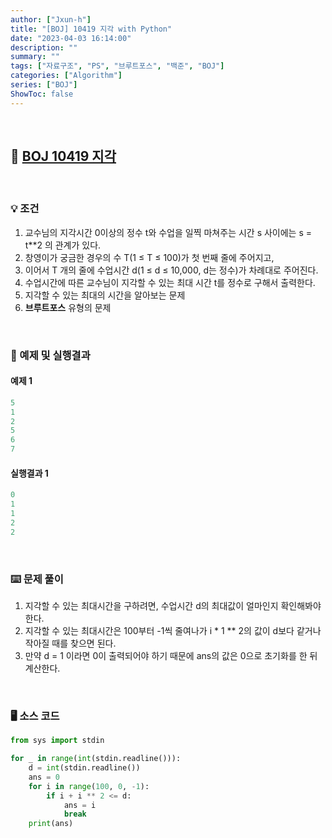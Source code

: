 ```yaml
---
author: ["Jxun-h"]
title: "[BOJ] 10419 지각 with Python"
date: "2023-04-03 16:14:00"
description: ""
summary: ""
tags: ["자료구조", "PS", "브루트포스", "백준", "BOJ"]
categories: ["Algorithm"]
series: ["BOJ"]
ShowToc: false
---
```


<br>

## 📌 <a href="https://www.acmicpc.net/problem/10419" target="_blank">BOJ 10419 지각</a>

<br>

### 💡 조건

1.  교수님의 지각시간 0이상의 정수 t와 수업을 일찍 마쳐주는 시간 s 사이에는 s = t**2 의 관계가 있다.
2.  창영이가 궁금한 경우의 수 T(1 ≤ T ≤ 100)가 첫 번째 줄에 주어지고,
3.  이어서 T 개의 줄에 수업시간 d(1 ≤ d ≤ 10,000, d는 정수)가 차례대로 주어진다.
4.  수업시간에 따른 교수님이 지각할 수 있는 최대 시간 t를 정수로 구해서 출력한다.
5.  지각할 수 있는 최대의 시간을 알아보는 문제
6.  **브루트포스** 유형의 문제

<br>

### 🔖 예제 및 실행결과

#### 예제 1

```py
5
1
2
5
6
7
```

#### 실행결과 1

```py
0
1
1
2
2
```

<br>

### ⌨️ 문제 풀이

1.  지각할 수 있는 최대시간을 구하려면, 수업시간 d의 최대값이 얼마인지 확인해봐야한다.
2.  지각할 수 있는 최대시간은 100부터 -1씩 줄여나가 i * 1 ** 2의 값이 d보다 같거나 작아질 때를 찾으면 된다.
3.  만약 d = 1 이라면 0이 출력되어야 하기 때문에 ans의 값은 0으로 초기화를 한 뒤 계산한다.

<br>

### 🖥 소스 코드

```py
from sys import stdin

for _ in range(int(stdin.readline())):
    d = int(stdin.readline())
    ans = 0
    for i in range(100, 0, -1):
        if i + i ** 2 <= d:
            ans = i
            break
    print(ans)
```